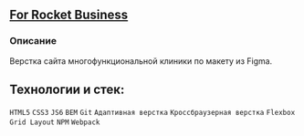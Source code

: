 ## [For Rocket Business](https://parfion.github.io/for-rocket-business/)

### Описание
Верстка сайта многофункциональной клиники по макету из Figma. 

## Технологии и стек:
`HTML5` `CSS3` `JS6` `BEM` `Git` `Адаптивная верстка` `Кроссбраузерная верстка` `Flexbox` `Grid Layout` `NPM` `Webpack`
